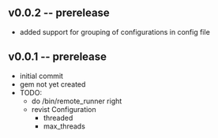 ## v0.0.2 -- prerelease
* added support for grouping of configurations in config file


## v0.0.1 -- prerelease
* initial commit
* gem not yet created
* TODO:
  * do /bin/remote_runner right
  * revist Configuration
    * threaded
    * max_threads
